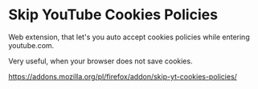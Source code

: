# Skip YouTube Cookies Policies

Web extension, that let's you auto accept cookies policies while entering youtube.com.

Very useful, when your browser does not save cookies.

https://addons.mozilla.org/pl/firefox/addon/skip-yt-cookies-policies/
